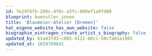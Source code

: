```yaml
---
id: fe29f6fb-209c-4f6c-a3fc-080ef1a9fd88
blueprint: kuenstler_innen
title: 'Blaumeier-Atelier [Bremen]'
hat_eigene_website_has_own_website: false
biographie_eintragen_create_artist_s_biography: false
updated_by: b1a43fd3-c865-4122-b6cc-50cfa81a1985
updated_at: 1659709641
---
```

